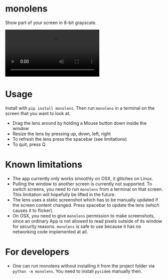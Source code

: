 # monolens

Show part of your screen in 8-bit grayscale.

![Click to watch demo](https://github.com/HDembinski/monolens/blob/main/demo.mov?raw=true)

# Usage

Install with `pip install monolens`. Then run `monolens` in a terminal on the screen that you want to look at.

- Drag the lens around by holding a Mouse button down inside the window
- Resize the lens by pressing up, down, left, right
- To refresh the lens press the spacebar (see limitations)
- To quit, press Q

# Known limitations

- The app currently only works smoothly on OSX, it glitches on Linux.
- Pulling the window to another screen is currently not supported. To switch screens,
  you need to run `monolens` from a terminal on that screen. This limitation will
  hopefully be lifted in the future.
- The lens uses a static screenshot which has to be manually updated if the screen
  content changed. Press spacebar to update the lens (which causes it to flicker).
- On OSX, you need to give `monolens` permission to make screenshots, since an ordinary
  App is not allowed to read pixels outside of its window for security reasons.
  `monolens` is safe to use because it has no networking code implemented at all.

# For developers

- One can run monolens without installing it from the project folder via
  `python -m monolens`. You need to install `pyside6` manually then.
